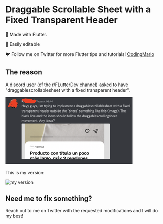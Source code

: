 # Draggable Scrollable Sheet with a Fixed Transparent Header

🚀 Made with Flutter.

🤩 Easily editable

🐦 Follow me on Twitter for more Flutter tips and tutorials! [CodingMario](https://twitter.com/mariopepe_)



## The reason

A discord user (of the r/FLutterDev channel) asked to have "draggablescrollablesheet with a fixed transparent header".

<img src="readme_assets/discord_request.png" alt="discord request" width="400"/>

This is my version:

<img src="" alt="my version" width="200"/>

## Need me to fix something?

Reach out to me on Twitter with the requested modifications and I will do my best!
